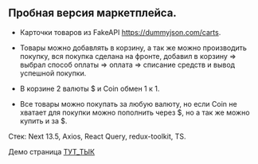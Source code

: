 ## Пробная версия маркетплейса.

- Карточки товаров из FakeAPI https://dummyjson.com/carts.

- Товары можно добавлять в корзину, а так же можно производить покупку, вся покупка сделана на фронте, добавил в корзину => выбрал способ оплаты => оплата => списание средств и вывод успешной покупки.

- В корзине 2 валюты $ и Coin обмен 1 к 1.

- Все товары можно покупать за любую валюту, но если Coin не хватает для покупки можно пополнить через $, но а так же можно купить и за $.

Стек: Next 13.5, Axios, React Query, redux-toolkit, TS.

Демо страница [ТУТ_ТЫК](https://lugovskoy-maxim.github.io/test_marketplace/)
